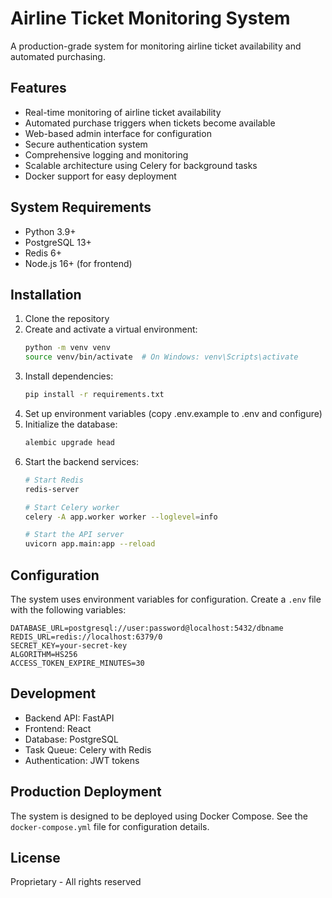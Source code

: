 # Airline Ticket Monitoring System

A production-grade system for monitoring airline ticket availability and automated purchasing.

## Features

- Real-time monitoring of airline ticket availability
- Automated purchase triggers when tickets become available
- Web-based admin interface for configuration
- Secure authentication system
- Comprehensive logging and monitoring
- Scalable architecture using Celery for background tasks
- Docker support for easy deployment

## System Requirements

- Python 3.9+
- PostgreSQL 13+
- Redis 6+
- Node.js 16+ (for frontend)

## Installation

1. Clone the repository
2. Create and activate a virtual environment:
   ```bash
   python -m venv venv
   source venv/bin/activate  # On Windows: venv\Scripts\activate
   ```
3. Install dependencies:
   ```bash
   pip install -r requirements.txt
   ```
4. Set up environment variables (copy .env.example to .env and configure)
5. Initialize the database:
   ```bash
   alembic upgrade head
   ```
6. Start the backend services:
   ```bash
   # Start Redis
   redis-server

   # Start Celery worker
   celery -A app.worker worker --loglevel=info

   # Start the API server
   uvicorn app.main:app --reload
   ```

## Configuration

The system uses environment variables for configuration. Create a `.env` file with the following variables:

```
DATABASE_URL=postgresql://user:password@localhost:5432/dbname
REDIS_URL=redis://localhost:6379/0
SECRET_KEY=your-secret-key
ALGORITHM=HS256
ACCESS_TOKEN_EXPIRE_MINUTES=30
```

## Development

- Backend API: FastAPI
- Frontend: React
- Database: PostgreSQL
- Task Queue: Celery with Redis
- Authentication: JWT tokens

## Production Deployment

The system is designed to be deployed using Docker Compose. See the `docker-compose.yml` file for configuration details.

## License

Proprietary - All rights reserved 